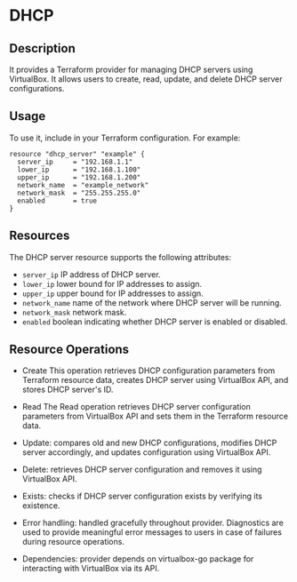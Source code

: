 # DHCP

## Description
It provides a Terraform provider for managing DHCP servers using VirtualBox. It allows users to create, read, update, and delete DHCP server configurations.

## Usage

To use it, include in your Terraform configuration. For example:

```hcl
resource "dhcp_server" "example" {
  server_ip     = "192.168.1.1"
  lower_ip      = "192.168.1.100"
  upper_ip      = "192.168.1.200"
  network_name  = "example_network"
  network_mask  = "255.255.255.0"
  enabled       = true
}
```
## Resources
The DHCP server resource supports the following attributes:

- `server_ip` IP address of DHCP server.
- `lower_ip` lower bound for IP addresses to assign.
- `upper_ip` upper bound for IP addresses to assign.
- `network_name` name of the network where DHCP server will be running.
- `network_mask` network mask.
 - `enabled` boolean indicating whether DHCP server is enabled or disabled.
  
## Resource Operations
- Create
This operation retrieves DHCP configuration parameters from Terraform resource data, creates DHCP server using VirtualBox API, and stores DHCP server's ID.

- Read
The Read operation retrieves DHCP server configuration parameters from VirtualBox API and sets them in the Terraform resource data.

- Update: compares old and new DHCP configurations, modifies DHCP server accordingly, and updates configuration using VirtualBox API.

- Delete: retrieves DHCP server configuration and removes it using VirtualBox API.

- Exists: checks if DHCP server configuration exists by verifying its existence.

- Error handling: handled gracefully throughout provider. Diagnostics are used to provide meaningful error messages to users in case of failures during resource operations.

- Dependencies: provider depends on virtualbox-go package for interacting with VirtualBox via its API.
